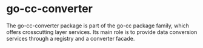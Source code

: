 # go-cc-converter
The go-cc-converter package is part of the go-cc package family, which offers crosscutting layer services. Its main role is to provide data conversion services through a registry and a converter facade.
